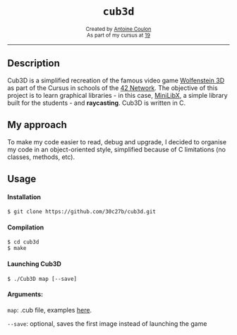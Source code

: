 <h1 align="center"><code>cub3d</code></h1>

<div align="center">
	<sub>Created by <a href="https://github.com/30c37b">Antoine Coulon</a></sub>
</div>
<div align="center">
	<sub>As part of my cursus at <a href="https://s19.be/">19</a></sub>
</div>

---

## Description

Cub3D is a simplified recreation of the famous video game [Wolfenstein 3D](https://en.wikipedia.org/wiki/Wolfenstein_3D) as part of the Cursus in schools of the [42 Network](https://www.42.fr/42-network/). The objective of this project is to learn graphical libraries - in this case, [MiniLibX](https://github.com/pbondoer/MinilibX), a simple library built for the students - and **raycasting**. Cub3D is written in C.

## My approach

To make my code easier to read, debug and upgrade, I decided to organise my code in an object-oriented style, simplified because of C limitations (no classes, methods, etc).

## Usage

#### Installation
```shell
$ git clone https://github.com/30c27b/cub3d.git
```

#### Compilation
```shell
$ cd cub3d
$ make
```

#### Launching Cub3D
```shell
$ ./Cub3D map [--save]
```

#### Arguments:
`map`: .cub file, examples [here](/assets/maps).

`--save`: optional, saves the first image instead of launching the game
